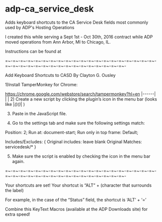 # adp-ca_service_desk
Adds keyboard shortcuts to the CA Service Desk fields  most commonly used by ADP's Hosting Operations

I created this while serving a Sept 1st - Oct 30th,  2016 contract while ADP moved operations from Ann Arbor, MI to Chicago, IL.

Instructions can be found at

=~-=~-=~-=~-=~-=~-=~-=~-=~-=~-=~-=~-=~-=~-=~-=~-=~-=~-=~-=~-=~-=~-=~-=~-=~-=~-=~-=~-=~-=~-=~-=~-=~-=~-=~-=~-

Add Keyboard Shortcuts to CASD
By Clayton G. Ousley

1)Install TamperMonkey for Chrome:

https://chrome.google.com/webstore/search/tampermonkey?hl=en
                                                                                   |------|
                                                                                   |      |
2) Create a new script by clicking the plugin’s icon in the menu bar (looks like   |_()()_| )

3) Paste in the JavaScript file.

4) Go to the settings tab and make sure the following settings match:

Position: 2;
Run at: document-start;
Run only in top frame: Default;

Includes/Excludes: {
  Original includes: leave blank
  Original Matches: servicedesk/*
}


5) Make sure the script is enabled by checking the icon in the menu bar again.

=~-=~-=~-=~-=~-=~-=~-=~-=~-=~-=~-=~-=~-=~-=~-=~-=~-=~-=~-=~-=~-=~-=~-=~-=~-=~-=~-=~-=~-=~-=~-=~-=~-=~-=~-=~-

Your shortcuts are set! Your shortcut is “ALT” + (character that surrounds the label)

For example, in the case of the “Status” field, the shortcut is ‘ALT’ + ‘=’


Combine this KeyText Macros (available at the ADP Downloads site) for extra speed!
